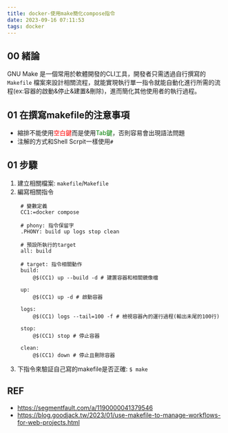 ```yaml
---
title: docker-使用make簡化compose指令
date: 2023-09-16 07:11:53
tags: docker
---
```


## 00 緒論
GNU Make 是一個常用於軟體開發的CLI工具，開發者只需透過自行撰寫的 `Makefile` 檔案來設計相關流程，就能實現執行單一指令就能自動化進行所需的流程(ex:容器的啟動&停止&建置&刪除)，進而簡化其他使用者的執行過程。

<!--more-->

## 01 在撰寫makefile的注意事項
- 縮排不能使用<font color=red>空白鍵</font>而是使用<font color=green>Tab鍵</font>，否則容易會出現語法問題
- 注解的方式和Shell Scrpit一樣使用`#`

## 01 步驟
1. 建立相關檔案: `makefile`/`Makefile` 
2. 編寫相關指令
   ```makefile=
    # 變數定義
    CC1:=docker compose

    # phony: 指令保留字
    .PHONY: build up logs stop clean 

    # 預設所執行的target
    all: build
    
    # target: 指令相關動作
    build:
        @$(CC1) up --build -d # 建置容器和相關鏡像檔

    up:
        @$(CC1) up -d # 啟動容器

    logs:
	    @$(CC1) logs --tail=100 -f # 檢視容器內的運行過程(輸出未尾的100行)

    stop:
	    @$(CC1) stop # 停止容器

    clean:
	    @$(CC1) down # 停止且刪除容器
   ```
3. 下指令來驗証自己寫的makefile是否正確: `$ make`

## REF
- https://segmentfault.com/a/1190000041379546
- https://blog.goodjack.tw/2023/01/use-makefile-to-manage-workflows-for-web-projects.html